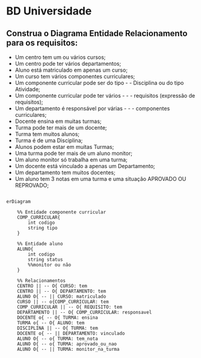 # BD Universidade
## Construa o Diagrama Entidade Relacionamento para os requisitos:

- Um centro tem um ou vários cursos;
- Um centro pode ter vários departamentos;
- Aluno está matriculado em apenas um curso;
- Um curso tem vários componentes curriculares;
- Um componente curricular pode ser do tipo - - Disciplina ou do tipo Atividade;
- Um componente curricular pode ter vários - - - requisitos (expressão de requisitos);
- Um departamento é responsável por várias - - - componentes curriculares;
- Docente ensina em muitas turmas;
- Turma pode ter mais de um docente;
- Turma tem muitos alunos;
- Turma é de uma Disciplina;
- Alunos podem estar em muitas Turmas;
- Uma turma pode ter mais de um aluno monitor;
- Um aluno monitor só trabalha em uma turma;
- Um docente está vinculado a apenas um Departamento;
- Um departamento tem muitos docentes;
- Um aluno tem 3 notas em uma turma e uma situação APROVADO OU REPROVADO;


```mermaid

erDiagram

    %% Entidade componente curricular
    COMP_CURRICULAR{
        int codigo
        string tipo
    }

    %% Entidade aluno
    ALUNO{
        int codigo
        string status
        %%monitor ou não
    }
   
    %% Relacionamentos
    CENTRO || -- O{ CURSO: tem
    CENTRO || -- O{ DEPARTAMENTO: tem
    ALUNO O{ -- || CURSO: matriculado
    CURSO || -- o{COMP_CURRICULAR: tem
    COMP_CURRICULAR || -- O{ REQUISITO: tem
    DEPARTAMENTO || -- O{ COMP_CURRICULAR: responsavel
    DOCENTE o{ -- O{ TURMA: ensina
    TURMA o{ -- O{ ALUNO: tem
    DISCIPLINA || -- O{ TURMA: tem
    DOCENTE o{ -- || DEPARTAMENTO: vinculado
    ALUNO O{ -- o{ TURMA: tem_nota
    ALUNO O{ -- o{ TURMA: aprovado_ou_nao
    ALUNO O{ -- || TURMA: monitor_na_turma

```